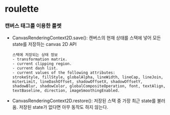 # roulette

### 캔버스 태그를 이용한 룰렛


- CanvasRenderingContext2D.save(): 캔버스의 현재 상태를 스택에 넣어 모든 state를 저장하는 canvas 2D API
  ```
  스택에 저장되는 상태 정보
  - transformation matrix.
  - current clipping region.
  - current dash list.
  - current values of the following attributes: 
  strokeStyle, fillStyle, globalAlpha, lineWidth, lineCap, lineJoin, miterLimit, lineDashOffset, shadowOffsetX, shadowOffsetY, shadowBlur, shadowColor, globalCompositeOperation, font, textAlign, textBaseline, direction, imageSmoothingEnabled.
  ```
- CanvasRenderingContext2D.restore(): 저장된 스택 중 가장 최근 state를 불러옴. 저장된 state가 없다면 아무 동작도 하지 않는다.


